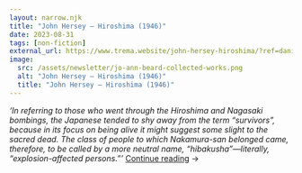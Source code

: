 ```yaml
---
layout: narrow.njk
title: "John Hersey – Hiroshima (1946)"
date: 2023-08-31
tags: [non-fiction]
external_url: https://www.trema.website/john-hersey-hiroshima/?ref=daniel.pizza
image:
  src: /assets/newsletter/jo-ann-beard-collected-works.png
  alt: "John Hersey – Hiroshima (1946)"
  title: "John Hersey – Hiroshima (1946)"
---
```


_‘In referring to those who went through the Hiroshima and Nagasaki bombings, the Japanese tended to shy away from the term “survivors”, because in its focus on being alive it might suggest some slight to the sacred dead. The class of people to which Nakamura-san belonged came, therefore, to be called by a more neutral name, “hibakusha”—literally, “explosion-affected persons.”’_ <a href="{{ external_url }}" title="Read my recommendation for Hiroshima by John Hersey" rel="external" target="_blank">Continue reading</a> →
